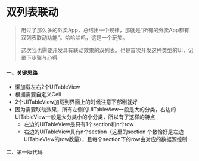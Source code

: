 # 双列表联动

> 用过了那么多的外卖App，总结出一个规律，那就是“所有的外卖App都有双列表联动功能”。哈哈哈哈，这是一个玩笑。
>
> 这次我也需要开发具有联动效果的双列表。也是首次开发这种类型的UI，记录下步骤与心得



#### 一、关键思路

* 懒加载左右2个UITableView
* 根据需要自定义Cell
* 2个UITableView加载到界面上的时候注意下部剧就好
* 因为需要联动效果，所有左侧的UITableView一般是大的分类，右边的UITableView一般是大分类小的小分类，所以有了这样的特点
  * 左边的UITableView是只有1个section和n个row
  * 右边的UITableView具有n个section（这里的section 个数恰好是左边UITableView的row数量），且每个section下的row由对应的数据源控制



二、第一版代码

```

```





